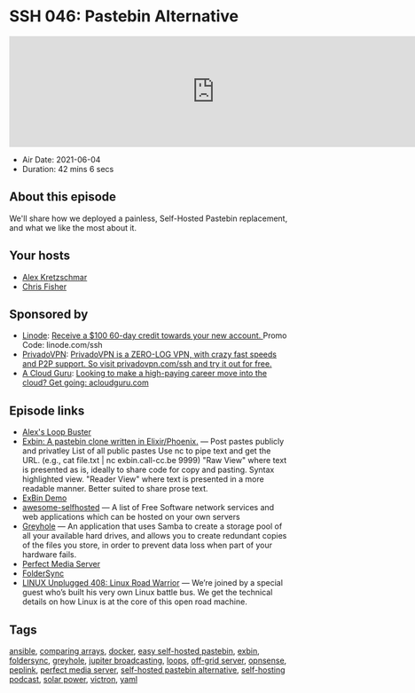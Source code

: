 # SSH 046: Pastebin Alternative

<iframe src="https://player.fireside.fm/v2/dUlrHQih+GKyNQ9q9?theme=dark" width="740" height="200" frameborder="0" scrolling="no"></iframe>

* Air Date: 2021-06-04
* Duration: 42 mins 6 secs

## About this episode

We'll share how we deployed a painless, Self-Hosted Pastebin replacement, and what we like the most about it.

## Your hosts
* [Alex Kretzschmar](https://selfhosted.show/hosts/alexktz)
* [Chris Fisher](https://selfhosted.show/hosts/chrislas)

## Sponsored by

  * [Linode](https://linode.com/ssh): [Receive a $100 60-day credit towards your new account. ](https://linode.com/ssh) Promo Code: linode.com/ssh
  * [PrivadoVPN](https://privadovpn.com/ssh): [PrivadoVPN is a ZERO-LOG VPN, with crazy fast speeds and P2P support. So visit privadovpn.com/ssh and try it out for free.](https://privadovpn.com/ssh)
  * [A Cloud Guru](https://acloudguru.com/): [Looking to make a high-paying career move into the cloud? Get going: acloudguru.com](https://acloudguru.com/)



## Episode links

  * [Alex's Loop Buster](https://paste.docs.lol/code/SwooshSystematisers "Alex's Loop Buster")
  * [Exbin: A pastebin clone written in Elixir/Phoenix.](https://github.com/m1dnight/exbin "Exbin: A pastebin clone written in Elixir/Phoenix.") — Post pastes publicly and privatley List of all public pastes Use nc to pipe text and get the URL. (e.g., cat file.txt | nc exbin.call-cc.be 9999) "Raw View" where text is presented as is, ideally to share code for copy and pasting. Syntax highlighted view. "Reader View" where text is presented in a more readable manner. Better suited to share prose text.
  * [ExBin Demo](https://exbin.call-cc.be/ "ExBin Demo")
  * [awesome-selfhosted](https://github.com/awesome-selfhosted/awesome-selfhosted#pastebins "awesome-selfhosted") — A list of Free Software network services and web applications which can be hosted on your own servers
  * [Greyhole](https://www.greyhole.net/ "Greyhole") — An application that uses Samba to create a storage pool of all your available hard drives, and allows you to create redundant copies of the files you store, in order to prevent data loss when part of your hardware fails.
  * [Perfect Media Server](https://perfectmediaserver.com/ "Perfect Media Server")
  * [FolderSync](https://play.google.com/store/apps/details?id=dk.tacit.android.foldersync.lite&hl=en_US&gl=US "FolderSync")
  * [LINUX Unplugged 408: Linux Road Warrior](https://linuxunplugged.com/408 "LINUX Unplugged 408: Linux Road Warrior") — We’re joined by a special guest who’s built his very own Linux battle bus. We get the technical details on how Linux is at the core of this open road machine.



## Tags

[ansible](https://selfhosted.show/tags/ansible), [comparing arrays](https://selfhosted.show/tags/comparing%20arrays), [docker](https://selfhosted.show/tags/docker), [easy self-hosted pastebin](https://selfhosted.show/tags/easy%20self-hosted%20pastebin), [exbin](https://selfhosted.show/tags/exbin), [foldersync](https://selfhosted.show/tags/foldersync), [greyhole](https://selfhosted.show/tags/greyhole), [jupiter broadcasting](https://selfhosted.show/tags/jupiter%20broadcasting), [loops](https://selfhosted.show/tags/loops), [off-grid server](https://selfhosted.show/tags/off-grid%20server), [opnsense](https://selfhosted.show/tags/opnsense), [peplink](https://selfhosted.show/tags/peplink), [perfect media server](https://selfhosted.show/tags/perfect%20media%20server), [self-hosted pastebin alternative](https://selfhosted.show/tags/self-hosted%20pastebin%20alternative), [self-hosting podcast](https://selfhosted.show/tags/self-hosting%20podcast), [solar power](https://selfhosted.show/tags/solar%20power), [victron](https://selfhosted.show/tags/victron), [yaml](https://selfhosted.show/tags/yaml)
